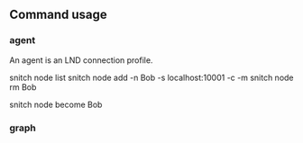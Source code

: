 ## Command usage

### agent

An agent is an LND connection profile.

snitch node list <agent>
snitch node add -n Bob -s localhost:10001 -c <Base64cert> -m <Base64macroon>
snitch node rm Bob

snitch node become Bob

### graph
